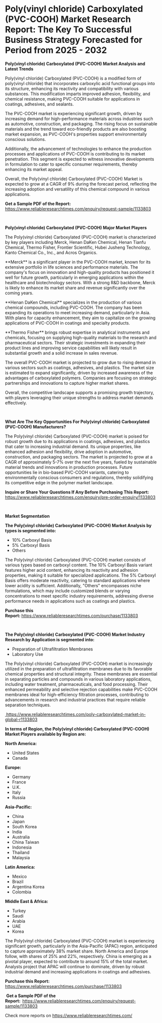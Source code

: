 <p><h1>Poly(vinyl chloride) Carboxylated (PVC-COOH) Market Research Report: The Key To Successful Business Strategy Forecasted for Period from 2025 - 2032</h1></p><p><strong>Poly(vinyl chloride) Carboxylated (PVC-COOH) Market Analysis and Latest Trends</strong></p>
<p><p>Poly(vinyl chloride) Carboxylated (PVC-COOH) is a modified form of poly(vinyl chloride) that incorporates carboxylic acid functional groups into its structure, enhancing its reactivity and compatibility with various substances. This modification imparts improved adhesion, flexibility, and chemical resistance, making PVC-COOH suitable for applications in coatings, adhesives, and sealants.</p><p>The PVC-COOH market is experiencing significant growth, driven by increasing demand for high-performance materials across industries such as automotive, construction, and packaging. The rising focus on sustainable materials and the trend toward eco-friendly products are also boosting market expansion, as PVC-COOH's properties support environmentally conscious solutions. </p><p>Additionally, the advancement of technologies to enhance the production processes and applications of PVC-COOH is contributing to its market penetration. This segment is expected to witness innovative developments in formulation to cater to specific consumer requirements, thereby enhancing its market appeal.</p><p>Overall, the Poly(vinyl chloride) Carboxylated (PVC-COOH) Market is expected to grow at a CAGR of 9% during the forecast period, reflecting the increasing adoption and versatility of this chemical compound in various applications.</p></p>
<p><strong>Get a Sample PDF of the Report:&nbsp;</strong> <a href="https://www.reliableresearchtimes.com/enquiry/request-sample/1133803?utm_campaign=3361&utm_medium=2&utm_source=Github&utm_content=ia&utm_term=25032025&utm_id=polyvinyl-chloride-carboxylated-pvc-cooh">https://www.reliableresearchtimes.com/enquiry/request-sample/1133803</a></p>
<p>&nbsp;</p>
<p><strong>Poly(vinyl chloride) Carboxylated (PVC-COOH) Major Market Players</strong></p>
<p><p>The Poly(vinyl chloride) Carboxylated (PVC-COOH) market is characterized by key players including Merck, Henan DaKen Chemical, Henan Tianfu Chemical, Thermo Fisher, Frontier Scientific, Hubei Jusheng Technology, Kanto Chemical Co., Inc., and Acros Organics.</p><p>**Merck** is a significant player in the PVC-COOH market, known for its extensive portfolio in life sciences and performance materials. The company's focus on innovation and high-quality products has positioned it well for future growth, particularly in emerging applications within the healthcare and biotechnology sectors. With a strong R&D backbone, Merck is likely to enhance its market share and revenue significantly over the coming years.</p><p>**Henan DaKen Chemical** specializes in the production of various chemical compounds, including PVC-COOH. The company has been expanding its operations to meet increasing demand, particularly in Asia. With plans for capacity enhancement, they aim to capitalize on the growing applications of PVC-COOH in coatings and specialty products.</p><p>**Thermo Fisher** brings robust expertise in analytical instruments and chemicals, focusing on supplying high-quality materials to the research and pharmaceutical sectors. Their strategic investments in expanding their product lines and improving service capabilities will likely result in substantial growth and a solid increase in sales revenue.</p><p>The overall PVC-COOH market is projected to grow due to rising demand in various sectors such as coatings, adhesives, and plastics. The market size is estimated to expand significantly, driven by increased awareness of the advantages of carboxylated polymers. Companies are focusing on strategic partnerships and innovations to capture higher market shares.</p><p>Overall, the competitive landscape supports a promising growth trajectory, with players leveraging their unique strengths to address market demands effectively.</p></p>
<p>&nbsp;</p>
<p><strong>What Are The Key Opportunities For Poly(vinyl chloride) Carboxylated (PVC-COOH) Manufacturers?</strong></p>
<p><p>The Poly(vinyl chloride) Carboxylated (PVC-COOH) market is poised for robust growth due to its applications in coatings, adhesives, and plastics that cater to increasing industrial demand. Its unique properties, like enhanced adhesion and flexibility, drive adoption in automotive, construction, and packaging sectors. The market is projected to grow at a CAGR of approximately 5-7% over the next five years, fueled by sustainable material trends and innovations in production processes. Future opportunities lie in bio-based PVC-COOH variants, catering to environmentally conscious consumers and regulations, thereby solidifying its competitive edge in the polymer market landscape.</p></p>
<p><strong>Inquire or Share Your Questions If Any Before Purchasing This Report:</strong> <a href="https://www.reliableresearchtimes.com/enquiry/pre-order-enquiry/1133803?utm_campaign=3361&utm_medium=2&utm_source=Github&utm_content=ia&utm_term=25032025&utm_id=polyvinyl-chloride-carboxylated-pvc-cooh">https://www.reliableresearchtimes.com/enquiry/pre-order-enquiry/1133803</a></p>
<p>&nbsp;</p>
<p><strong>Market Segmentation</strong></p>
<p><strong>The Poly(vinyl chloride) Carboxylated (PVC-COOH) Market Analysis by types is segmented into:</strong></p>
<p><ul><li>10% Carboxyl Basis</li><li>5% Carboxyl Basis</li><li>Others</li></ul></p>
<p><p>The Poly(vinyl chloride) Carboxylated (PVC-COOH) market consists of various types based on carboxyl content. The 10% Carboxyl Basis variant features higher acid content, enhancing its reactivity and adhesion properties, making it suitable for specialized applications. The 5% Carboxyl Basis offers moderate reactivity, catering to standard applications where lower acidity is sufficient. Additionally, "Others" encompasses niche formulations, which may include customized blends or varying concentrations to meet specific industry requirements, addressing diverse performance needs in applications such as coatings and plastics.</p></p>
<p><strong>Purchase this Report:&nbsp;</strong><a href="https://www.reliableresearchtimes.com/purchase/1133803?utm_campaign=3361&utm_medium=2&utm_source=Github&utm_content=ia&utm_term=25032025&utm_id=polyvinyl-chloride-carboxylated-pvc-cooh">https://www.reliableresearchtimes.com/purchase/1133803</a></p>
<p>&nbsp;</p>
<p><strong>The Poly(vinyl chloride) Carboxylated (PVC-COOH) Market Industry Research by Application is segmented into:</strong></p>
<p><ul><li>Preparation of Ultrafiltration Membranes</li><li>Laboratory Use</li></ul></p>
<p><p>The Poly(vinyl chloride) Carboxylated (PVC-COOH) market is increasingly utilized in the preparation of ultrafiltration membranes due to its favorable chemical properties and structural integrity. These membranes are essential in separating particles and compounds in various laboratory applications, including water treatment, pharmaceuticals, and food processing. Their enhanced permeability and selective rejection capabilities make PVC-COOH membranes ideal for high-efficiency filtration processes, contributing to advancements in research and industrial practices that require reliable separation techniques.</p></p>
<p><a href="https://www.reliableresearchtimes.com/poly-carboxylated-market-in-global-r1133803?utm_campaign=3361&utm_medium=2&utm_source=Github&utm_content=ia&utm_term=25032025&utm_id=polyvinyl-chloride-carboxylated-pvc-cooh">&nbsp;https://www.reliableresearchtimes.com/poly-carboxylated-market-in-global-r1133803</a></p>
<p><strong>In terms of Region, the Poly(vinyl chloride) Carboxylated (PVC-COOH) Market Players available by Region are:</strong></p>
<p>
    <p> <strong> North America: </strong>
        <ul>
            <li>United States</li>
            <li>Canada</li>
        </ul>
        </p> 
    <p> <strong> Europe: </strong>
        <ul>
            <li>Germany</li>
            <li>France</li>
            <li>U.K.</li>
            <li>Italy</li>
            <li>Russia</li>
        </ul>
        </p> 
    <p> <strong> Asia-Pacific: </strong>
        <ul>
            <li>China</li>
            <li>Japan</li>
            <li>South Korea</li>
            <li>India</li>
            <li>Australia</li>
            <li>China Taiwan</li>
            <li>Indonesia</li>
            <li>Thailand</li>
            <li>Malaysia</li>
        </ul>
        </p> 
    <p> <strong> Latin America: </strong>
        <ul>
            <li>Mexico</li>
            <li>Brazil</li>
            <li>Argentina Korea</li>
            <li>Colombia</li>
        </ul>
        </p> 
    <p> <strong> Middle East & Africa: </strong>
        <ul>
            <li>Turkey</li>
            <li>Saudi</li>
            <li>Arabia</li>
            <li>UAE</li>
            <li>Korea</li>
        </ul>
    </p>
    </p>
<p><p>The Poly(vinyl chloride) Carboxylated (PVC-COOH) market is experiencing significant growth, particularly in the Asia-Pacific (APAC) region, anticipated to capture approximately 38% market share. North America and Europe follow, with shares of 25% and 22%, respectively. China is emerging as a pivotal player, expected to contribute to around 15% of the total market. Analysts project that APAC will continue to dominate, driven by robust industrial demand and increasing applications in coatings and adhesives.</p></p>
<p><strong>Purchase this Report: </strong><a href="https://www.reliableresearchtimes.com/purchase/1133803?utm_campaign=3361&utm_medium=2&utm_source=Github&utm_content=ia&utm_term=25032025&utm_id=polyvinyl-chloride-carboxylated-pvc-cooh">https://www.reliableresearchtimes.com/purchase/1133803</a></p>
<p>&nbsp;<strong>Get a Sample PDF of the Report:&nbsp;&nbsp;</strong><a href="https://www.reliableresearchtimes.com/enquiry/request-sample/1133803?utm_campaign=3361&utm_medium=2&utm_source=Github&utm_content=ia&utm_term=25032025&utm_id=polyvinyl-chloride-carboxylated-pvc-cooh">https://www.reliableresearchtimes.com/enquiry/request-sample/1133803</a></p>
<p><strong></strong></p>
<p>Check more reports on <a href="https://www.reliableresearchtimes.com/?utm_campaign=3361&utm_medium=2&utm_source=Github&utm_content=ia&utm_term=25032025&utm_id=polyvinyl-chloride-carboxylated-pvc-cooh">https://www.reliableresearchtimes.com/</a></p>